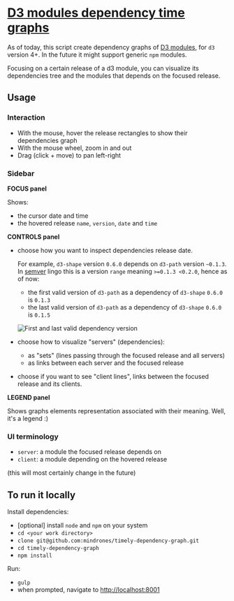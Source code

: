 # [D3 modules dependency time graphs](https://mindrones.github.io/timely-dependency-graph)

As of today, this script create dependency graphs of [D3 modules](https://github.com/d3), for `d3` version 4+.
In the future it might support generic `npm` modules.

Focusing on a certain release of a d3 module, you can visualize its dependencies tree and the modules that depends on the focused release.


## Usage

### Interaction

- With the mouse, hover the release rectangles to show their dependencies graph
- With the mouse wheel, zoom in and out
- Drag (click + move) to pan left-right

### Sidebar

**FOCUS panel**

Shows:

- the cursor date and time
- the hovered release `name`, `version`, `date` and `time`

**CONTROLS panel**

- choose how you want to inspect dependencies release date.

  For example, `d3-shape` version `0.6.0` depends on `d3-path` version `~0.1.3`. In [semver](https://github.com/npm/node-semver) lingo this is a version `range` meaning `>=0.1.3 <0.2.0`, hence as of now:
  - the first valid version of `d3-path` as a dependency of `d3-shape` `0.6.0` is `0.1.3`
  - the last valid version of `d3-path` as a dependency of `d3-shape` `0.6.0` is `0.1.5`
  
  ![First and last valid dependency version](https://raw.githubusercontent.com/mindrones/timely-dependency-graph/master/doc/images/d3_modules_use_first_or_last.gif)

- choose how to visualize "servers" (dependencies):
  - as "sets" (lines passing through the focused release and all servers)
  - as links between each server and the focused release

- choose if you want to see "client lines", links between the focused release and its clients.

**LEGEND panel**

Shows graphs elements representation associated with their meaning.
Well, it's a legend :)

### UI terminology

- `server`: a module the focused release depends on
- `client`: a module depending on the hovered release

(this will most certainly change in the future)


## To run it locally

Install dependencies:

- [optional] install `node` and `npm` on your system
- `cd <your work directory>`
- `clone git@github.com:mindrones/timely-dependency-graph.git`
- `cd timely-dependency-graph`
- `npm install`

Run:

- `gulp`
- when prompted, navigate to [http://localhost:8001](http://localhost:8001)
